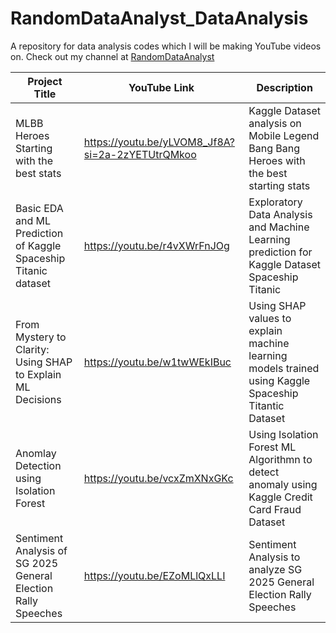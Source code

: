 # RandomDataAnalyst_DataAnalysis
A repository for data analysis codes which I will be making YouTube videos on. Check out my channel at [RandomDataAnalyst](https://www.youtube.com/@RandomDataAnalyst)

| Project Title  | YouTube Link | Description
| ------------- | ------------- | ------------- 
| MLBB Heroes Starting with the best stats  | https://youtu.be/yLVOM8_Jf8A?si=2a-2zYETUtrQMkoo | Kaggle Dataset analysis on Mobile Legend Bang Bang Heroes with the best starting stats 
| Basic EDA and ML Prediction of Kaggle Spaceship Titanic dataset  | https://youtu.be/r4vXWrFnJOg | Exploratory Data Analysis and Machine Learning prediction for Kaggle Dataset Spaceship Titanic
| From Mystery to Clarity: Using SHAP to Explain ML Decisions | https://youtu.be/w1twWEkIBuc | Using SHAP values to explain machine learning models trained using Kaggle Spaceship Titantic Dataset
| Anomlay Detection using Isolation Forest |https://youtu.be/vcxZmXNxGKc | Using Isolation Forest ML Algorithmn to detect anomaly using Kaggle Credit Card Fraud Dataset
| Sentiment Analysis of SG 2025 General Election Rally Speeches |https://youtu.be/EZoMLlQxLLI| Sentiment Analysis to analyze SG 2025 General Election Rally Speeches
